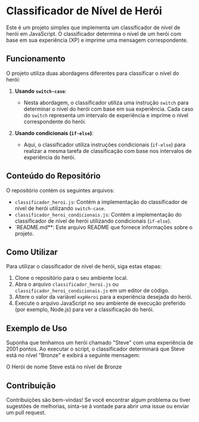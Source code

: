 # **Classificador de Nível de Herói**

Este é um projeto simples que implementa um classificador de nível de herói em JavaScript. O classificador determina o nível de um herói com base em sua experiência (XP) e imprime uma mensagem correspondente.

## Funcionamento

O projeto utiliza duas abordagens diferentes para classificar o nível do herói:

1. **Usando `switch-case`**:
   - Nesta abordagem, o classificador utiliza uma instrução `switch` para determinar o nível do herói com base em sua experiência. Cada caso do `switch` representa um intervalo de experiência e imprime o nível correspondente do herói.

2. **Usando condicionais (`if-else`)**:
   - Aqui, o classificador utiliza instruções condicionais (`if-else`) para realizar a mesma tarefa de classificação com base nos intervalos de experiência do herói.

## Conteúdo do Repositório

O repositório contém os seguintes arquivos:

- `classificador_heroi.js`: Contém a implementação do classificador de nível de herói utilizando `switch-case`.
- `classificador_heroi_condicionais.js`: Contém a implementação do classificador de nível de herói utilizando condicionais (`if-else`).
- `README.md**: Este arquivo README que fornece informações sobre o projeto.

## Como Utilizar

Para utilizar o classificador de nível de herói, siga estas etapas:

1. Clone o repositório para o seu ambiente local.
2. Abra o arquivo `classificador_heroi.js` ou `classificador_heroi_condicionais.js` em um editor de código.
3. Altere o valor da variável `expHeroi` para a experiência desejada do herói.
4. Execute o arquivo JavaScript no seu ambiente de execução preferido (por exemplo, Node.js) para ver a classificação do herói.

## Exemplo de Uso

Suponha que tenhamos um herói chamado "Steve" com uma experiência de 2001 pontos. Ao executar o script, o classificador determinará que Steve está no nível "Bronze" e exibirá a seguinte mensagem:

O Herói de nome Steve está no nível de Bronze

## Contribuição

Contribuições são bem-vindas! Se você encontrar algum problema ou tiver sugestões de melhorias, sinta-se à vontade para abrir uma issue ou enviar um pull request.